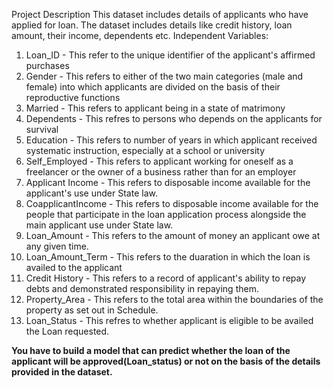 Project Description
This dataset includes details of applicants who have applied for loan. The dataset includes details like credit history, loan amount, their income, dependents etc. 
Independent Variables:
1.	Loan_ID - This refer to the unique identifier of the applicant's affirmed purchases
2.	Gender - This refers to either of the two main categories (male and female) into which applicants are divided on the basis of their reproductive functions
3.	Married - This refers to applicant being in a state of matrimony
4.	Dependents - This refres to persons who depends on the applicants for survival
5.	Education - This refers to number of years in which applicant received systematic instruction, especially at a school or university
6.	Self_Employed - This refers to applicant working for oneself as a freelancer or the owner of a business rather than for an employer
7.	Applicant Income - This refers to disposable income available for the applicant's use under State law.
8.	CoapplicantIncome - This refers to disposable income available for the people that participate in the loan application process alongside the main applicant use under State law.
9.	Loan_Amount - This refers to the amount of money an applicant owe at any given time.
10.	Loan_Amount_Term - This refers to the duaration in which the loan is availed to the applicant
11.	Credit History - This refers to a record of applicant's ability to repay debts and demonstrated responsibility in repaying them.
12.	Property_Area - This refers to the total area within the boundaries of the property as set out in Schedule.
13.	Loan_Status - This refres to whether applicant is eligible to be availed the Loan requested.


**You have to build a model that can predict whether the loan of the applicant will be approved(Loan_status) or not on the basis of the details provided in the dataset.** 
